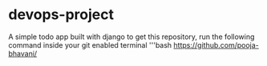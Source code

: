 # devops-project
A simple todo app built with django
to get this repository, run the following command inside your git enabled terminal
'''bash
https://github.com/pooja-bhavani/
